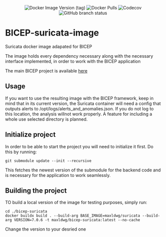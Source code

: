 <div align="center">
<img alt="Docker Image Version (tag)" src="https://img.shields.io/docker/v/maxldwg/bicep-suricata/latest?style=for-the-badge&logo=docker&label=Latest%20Version&link=https%3A%2F%2Fhub.docker.com%2Fr%2Fmaxldwg%2Fbicep-suricata">
<img alt="Docker Pulls" src="https://img.shields.io/docker/pulls/maxldwg/bicep-suricata?style=for-the-badge&logo=docker&logoColor=blue&link=https%3A%2F%2Fhub.docker.com%2Fr%2Fmaxldwg%2Fbicep-suricata">
<img alt="Codecov" src="https://img.shields.io/codecov/c/github/maldwg/BICEP-suricata?style=for-the-badge">
<img alt="GitHub branch status" src="https://img.shields.io/github/checks-status/maldwg/BICEP-suricata/main?style=for-the-badge&label=Tests">

<br>

</div>

# BICEP-suricata-image
Suricata docker image adapated for BICEP

The image holds every dependency necessary along with the necessary interface implemented, in order to work with the BICEP application

The main BICEP project is available [here](https://github.com/maldwg/BICEP/tree/main)

## Usage

If you want to use the resulting image with the BICEP framework, keep in mind that in its current version, the Suricata container will need a config that outputs alerts to /opt/logs/alerts_and_anomalies.json. If you do not log to this location, the analysis willnot work properly. A feature for including a whole use selected directory is planned.


## Initialize project

In order to be able to start the project you will need to initialize it first. Do this by running:

```
git submodule update --init --recursive
```
This fetches the newest version of the submodule for the backend code and is necessary for the application to work seamlessly.



## Building the project
TO build a local version of the image for testing purposes, simply run:
``` 
cd ./bicep-suricata
docker buildx build . --build-arg BASE_IMAGE=maxldwg/suricata --build-arg VERSION=7.0.6 -t maxldwg/bicep-suricata:latest --no-cache
```
Change the version to your desried one

